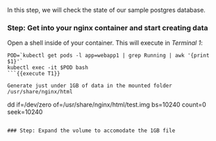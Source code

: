 In this step, we will check the state of our sample postgres database.

### Step: Get into your nginx container and start creating data

Open a shell inside of your container. This will execute in _Terminal 1_:
```
POD=`kubectl get pods -l app=webapp1 | grep Running | awk '{print $1}'`
kubectl exec -it $POD bash
```{{execute T1}}

Generate just under 1GB of data in the mounted folder /usr/share/nginx/html

```
dd if=/dev/zero of=/usr/share/nginx/html/test.img bs=10240 count=0 seek=10240
```{{execute T1}}

### Step: Expand the volume to accomodate the 1GB file
